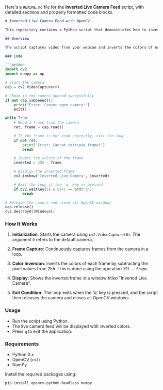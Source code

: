 Here's a `README.md` file for the **Inverted Live Camera Feed** script, with detailed sections and properly formatted code blocks.

```markdown
# Inverted Live Camera Feed with OpenCV

This repository contains a Python script that demonstrates how to invert the colors of a live camera feed using OpenCV.

## Overview

The script captures video from your webcam and inverts the colors of each frame in real-time. 

### Code

```python
import cv2
import numpy as np

# Start the camera
cap = cv2.VideoCapture(0)

# Check if the camera opened successfully
if not cap.isOpened():
    print("Error: Cannot open camera!")
    exit()

while True:
    # Read a frame from the camera
    ret, frame = cap.read()

    # If the frame is not read correctly, exit the loop
    if not ret:
        print("Error: Cannot retrieve frame!")
        break

    # Invert the colors of the frame
    inverted = 255 - frame

    # Display the inverted frame
    cv2.imshow('Inverted Live Camera', inverted)

    # Exit the loop if the 'q' key is pressed
    if cv2.waitKey(1) & 0xFF == ord('q'):
        break

# Release the camera and close all OpenCV windows
cap.release()
cv2.destroyAllWindows()
```

### How It Works

1. **Initialization**: Starts the camera using `cv2.VideoCapture(0)`. The argument `0` refers to the default camera.

2. **Frame Capture**: Continuously captures frames from the camera in a loop.

3. **Color Inversion**: Inverts the colors of each frame by subtracting the pixel values from 255. This is done using the operation `255 - frame`.

4. **Display**: Shows the inverted frame in a window titled "Inverted Live Camera".

5. **Exit Condition**: The loop exits when the 'q' key is pressed, and the script then releases the camera and closes all OpenCV windows.

### Usage

- Run the script using Python.
- The live camera feed will be displayed with inverted colors.
- Press `q` to exit the application.

### Requirements

- Python 3.x
- OpenCV (`cv2`)
- NumPy

Install the required packages using:

```bash
pip install opencv-python-headless numpy
```
